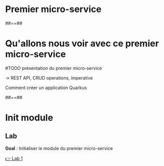 <!-- .slide: class="transition bg-pink" -->

# Premier micro-service

##==##
<!-- .slide: class="with-code" -->
# Qu'allons nous voir avec ce premier micro-service
#TODO présentation du premier micro-service 

-> REST API, CRUD operations, imperative 

Comment créer un application Quarkus


##==##
<!-- .slide: class="exercice" -->
# Init module

## Lab

**Goal** : Initialiser le module du premier micro-service

[👉 Lab 1](https://github.com/sfeir-open-source/sfeir-school-quarkus/blob/speaker/steps/01a-init-character-module/README.md)


